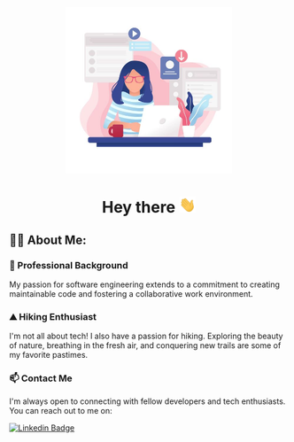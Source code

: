 <div id="header" align="center">
  <img src="https://github.com/irimialarisa22/irimialarisa22/blob/main/cover.png" width="300"/>
  <h1>
  Hey there
  <img src="https://github.com/irimialarisa22/irimialarisa22/blob/main/hey_there.gif" width="30px"/>
</h1>
</div>

## :woman_technologist: About Me:

### :telescope: Professional Background
My passion for software engineering extends to a commitment to creating maintainable code and fostering a collaborative work environment.

### :mountain: Hiking Enthusiast
I'm not all about tech! I also have a passion for hiking. Exploring the beauty of nature, breathing in the fresh air, and conquering new trails are some of my favorite pastimes.

### :mailbox: Contact Me
I'm always open to connecting with fellow developers and tech enthusiasts. You can reach out to me on:

[![Linkedin Badge](https://img.shields.io/badge/LinkedIn-blue?style=for-the-badge&logo=linkedin&logoColor=white)](https://www.linkedin.com/in/elena-larisa-irimia-470345206/)
